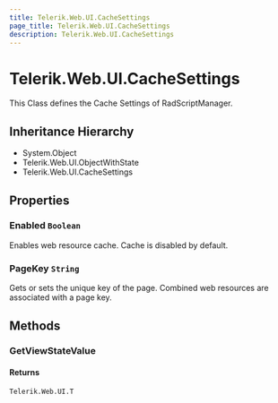 ```yaml
---
title: Telerik.Web.UI.CacheSettings
page_title: Telerik.Web.UI.CacheSettings
description: Telerik.Web.UI.CacheSettings
---
```


# Telerik.Web.UI.CacheSettings

This Class defines the Cache Settings of RadScriptManager.

## Inheritance Hierarchy

* System.Object
* Telerik.Web.UI.ObjectWithState
* Telerik.Web.UI.CacheSettings

## Properties

###  Enabled `Boolean`

Enables web resource cache. Cache is disabled by default.

###  PageKey `String`

Gets or sets the unique key of the page. Combined web resources are associated with a page key.

## Methods

###  GetViewStateValue

#### Returns

`Telerik.Web.UI.T` 

